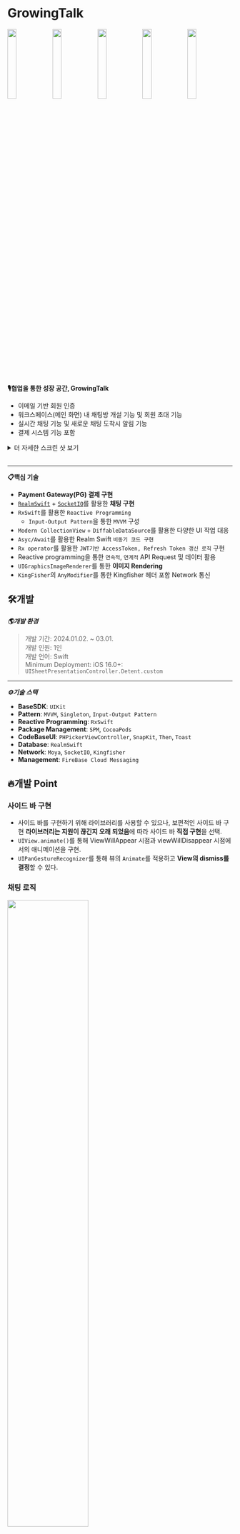 # GrowingTalk
<img src="https://github.com/ILWAT/GrowingTalk/assets/87518434/00f1a045-30e3-44da-8849-4acfe329a697" width="20%"></img><img src="https://github.com/ILWAT/GrowingTalk/assets/87518434/6e4165a1-04b7-4334-99e2-99a14d16bf32" width="20%"></img><img src="https://github.com/ILWAT/GrowingTalk/assets/87518434/28862675-5c06-4378-bf63-9a16cdec941f" width="20%"></img><img src="https://github.com/ILWAT/GrowingTalk/assets/87518434/42e721e5-2805-4ec9-840c-b47ac5ae6e60" width="20%"></img><img src="https://github.com/ILWAT/GrowingTalk/assets/87518434/6c93b115-774d-4bb0-8447-27ec0070c983" width="20%"></img>

**🎙️협업을 통한 성장 공간, GrowingTalk**  

- 이메일 기반 회원 인증
- 워크스페이스(메인 화면) 내 채팅방 개설 기능 및 회원 초대 기능
- 실시간 채팅 기능 및 새로운 채팅 도착시 알림 기능
- 결제 시스템 기능 포함

<details>
<summary>더 자세한 스크린 샷 보기</summary>  
<div markdown="1">
<a href=https://github.com/ILWAT/GrowingTalk/pull/10)>🔗온보딩 화면</a></br>
<a href=https://github.com/ILWAT/GrowingTalk/pull/13>🔗회원가입</a></br>
<a href=https://github.com/ILWAT/GrowingTalk/pull/14>🔗로그인</a></br>
<a href=https://github.com/ILWAT/GrowingTalk/pull/18>🔗홈화면(워크스페이스)</a></br>
<a href=https://github.com/ILWAT/GrowingTalk/pull/20>🔗사이드 바</a></br>
<a href=https://github.com/ILWAT/GrowingTalk/pull/23>🔗채팅창 및 알림 기능</a></br>
<a href=https://github.com/ILWAT/GrowingTalk/pull/24>🔗PG결제</a></br>
</div>
</details> </br> 

----------

**📋핵심 기술**
- **Payment Gateway(PG) 결제 구현**
- [`RealmSwift`](https://github.com/realm/realm-swift.git) + [`SocketIO`](https://github.com/socketio/socket.io-client-swift.git)를 활용한 **채팅 구현**
- `RxSwift`를 활용한 `Reactive Programming`
  - `Input-Output Pattern`을 통한 `MVVM` 구성 
- `Modern CollectionView` + `DiffableDataSource`를 활용한 다양한 UI 작업 대응
- `Asyc/Await`를 활용한 Realm Swift `비동기 코드 구현`
- `Rx operator`를 활용한 `JWT기반 AccessToken, Refresh Token 갱신 로직` 구현
- Reactive programming을 통한 `연속적`, `연계적` API Request 및 데이터 활용
- `UIGraphicsImageRenderer`를 통한 **이미지 Rendering**
- `KingFisher`의 `AnyModifier`를 통한 Kingfisher 헤더 포함 Network 통신


## 🛠️개발
***🌎개발 환경***
> 개발 기간: 2024.01.02. ~ 03.01.  
> 개발 인원: 1인  
> 개발 언어: Swift  
> Minimum Deployment: iOS 16.0+: `UISheetPresentationController.Detent.custom`
---------
***⚙️기술 스택***
- **BaseSDK**: `UIKit`
- **Pattern**: `MVVM`, `Singleton`, `Input-Output Pattern`
- **Reactive Programming**: `RxSwift`
- **Package Management**: `SPM`, `CocoaPods`
- **CodeBaseUI**: `PHPickerViewController`, `SnapKit`, `Then`, `Toast`
- **Database**: `RealmSwift`
- **Network**: `Moya`, `SocketIO`, `Kingfisher`
- **Management**: `FireBase Cloud Messaging`  

## 🔥개발 Point
### 사이드 바 구현
- 사이드 바를 구현하기 위해 라이브러리를 사용할 수 있으나, 보편적인 사이드 바 구현 **라이브러리는 지원이 끊긴지 오래 되었음**에 따라 사이드 바 **직접 구현**을 선택.
- `UIView.animate()`를 통해 ViewWillAppear 시점과 viewWillDisappear 시점에서의 애니메이션을 구현.
- `UIPanGestureRecognizer`를 통해 뷰의 `Animate`를 적용하고 **View의 dismiss를 결정**할 수 있다.

### 채팅 로직
<img src="https://github.com/ILWAT/GrowingTalk/assets/87518434/756a373a-0bb1-4887-b3e2-51c894e70cca" width="60%"></img>
- 서버에서 채팅 내역에 대한 데이터를 받을 때, 모든 채팅 내역을 받게되면 채팅을 하면 할수록 서버 및 통신에 대해서 비용이 너무 커지게 된다.
- 그렇기 때문에 서버로부터 이미 받은 채팅 내역에 대해서는 로컬에 저장하여 CRD하는 방식으로 구현한 뒤, 로컬에서의 마지막 채팅을 기준으로 그 이후 채팅 내역을 받는 것으로 비용을 절감할 수 있다.
- 로컬 DB에 저장되어 있는 채팅내역, 서버 통신을 통해 채팅 내역을 받아오고 나면 `Socket`을 통해 실시간 데이터를 받아 채팅을 구현한다.
  



## ⚠Trouble Shooting
### 사이드바의 constraints + animate 문제: (`Main event loop`의 이해)
|오류|정상|
|:--:|:--:|
|<img src="https://github.com/ILWAT/GrowingTalk/assets/87518434/6a4afd3b-0eb9-4001-b1e0-16a2aef8d715" width="20%"></img> |<img src="https://github.com/ILWAT/GrowingTalk/assets/87518434/da5ad0d6-a93c-457b-8363-b7465e8cede3" width="20%"></img>|

- 사이드 바의 등장 애니메이션 효과를 적용하기 위해 사이드 바의 View 초기 위치를 너비만큼 현재 View로부터 음수 방향으로 Constraints를  viewDidLoad시점에 설정한 다음, ViewWillAppear 시점에 Constraints를 현재 View로 맞춰주어 UIView.animate() 메서드를 실행했으나, 뷰의 애니메이션이 **X 좌표 뿐만 아니라 Y좌표도 같이 Animation이 실행되는 문제점**이 발생
```Swift
private func sideBarAppearAnimation() {
      self.sideBarView.snp.updateConstraints { make in
            make.leading.equalTo(self.view)
        }
        UIView.animate(withDuration: 0.5, delay: 0) {
            self.view.layoutIfNeeded()
        }
}
```
- 디버깅을 진행했을 때, viewWillAppear시점 전까지 사이드바 View의 초기 크기 및 위치가 모두 정해지지 않는 상태임을 확인
- `Main event loop`의 개념이 필요함.
  - 무작정 Constraints를 설정했다고 해서 바로 View에 Constraints가 적용되어 뷰의 위치와 크기가 결정되는 것이 아님.
  - `Main run loop`의 시점이 동작되어야 비로소 실질적 Constraints가 적용되어 뷰의 위치와 크기가 결정됨.
  - UIView.animate()는 Scope내에서의 View 변경사항을 그 이전과 비교하여 애니메이션을 실행하는 구조로 동작함.
  - 그렇기 때문에 ViewDidLoad() 실행 시점과 ViewWillAppear()가 실행 되는 시점의 차이가 굉장히 짧은 경우, 실질적 Constraints가 적용되기 전에 ViewWillAppear가 뷰의 크기와 위치가 잡히기 전의 좌표(0, 0)과 Frame(0, 0)에 상태에서 애니메이션이 실행되는 것이기에 Constraints를 적용해주는 것이 필요함.

```Swift
private func sideBarAppearAnimation() {
        self.view.layoutIfNeeded() //AutoLayout을 통해 뷰의 초기 위치와 크기를 잡았기에 애니메이션을 해당 메서드 실행 -> 뷰가 실제로 보여지기 전까지 초기 AutoLayout은 실행되지 않음.
        sideBarView.snp.updateConstraints { make in
            make.leading.equalTo(self.view)
        }
        UIView.animate(withDuration: 0.5, delay: 0) {
            self.view.layoutIfNeeded()
        }
    }
```

### 네비게이션 바의 UIBarButtonItem의 크기가 조절되지 않는 문제

|오류|정상|
|:--:|:--:|
|<img width="341" alt="네비게이션 바 오류" src="https://github.com/ILWAT/GrowingTalk/assets/87518434/8990699d-9f56-41c7-9586-0292c19e1cd7">|<img width="314" alt="네비게이션 바 정상" src="https://github.com/ILWAT/GrowingTalk/assets/87518434/fc514b2e-e4da-4a34-885c-2f8681d8100f">|


- Left Bar Button Item을 기획 및 디자인에 맞추어 버튼 크기의 설정이 필요함.
  ```Swift
    let workSpaceImageButton = UIButton().then { view in
        view.frame = CGRect(origin: .zero, size: CGSize(width: 30, height: 30))
        let defaultImage = UIImage(named: "WorkSpace")
        view.setBackgroundImage(defaultImage, for: .normal)
        view.backgroundColor = .clear
        view.layer.cornerRadius = 8
        view.clipsToBounds = true
        view.contentMode = .scaleAspectFit
    }

    lazy var workSpaceImageBarButton =  UIBarButtonItem(customView: workSpaceImageButton)

    ...

    navigationItem.setLeftBarButton(workSpaceImageBarButton, animated: true)

- 이 상황에서 버튼의 사이즈를 **Constraints 혹은 Frame으로 크기를 설정해 주어도 지정한 사이즈대로 구현되지 않는 문제** 발생.
- `UIButton`안의 image를 설정하는 경우, **설정한 image의 크기에 따라 button내 ImageView의 크기가 결정되고 button은 해당 imageView의 크기보다 작게 설정될 수 없기 때문에 해당 문제가 발생하는 것을 확인.**
- button 내 image를 설정하고 싶은 button의 사이즈보다 작게 resizing하여 button의 사이즈를 설정해주면 정상적으로 사이즈 조절이 가능.

  ```Swift
    let workSpaceImageButton = UIButton().then { view in
        view.frame = CGRect(origin: .zero, size: CGSize(width: 30, height: 30))
        let defaultImage = UIImage(named: "WorkSpace")?.resizingByRenderer(size: CGSize(width: 30, height: 30), tintColor: .BackgroundColor.backgroundPrimaryColor)
        view.setBackgroundImage(defaultImage, for: .normal)
        view.backgroundColor = .clear
        view.layer.cornerRadius = 8
        view.clipsToBounds = true
        view.contentMode = .scaleAspectFit
    }
    
    lazy var workSpaceImageBarButton =  UIBarButtonItem(customView: workSpaceImageButton)
    
    ...

    navigationItem.setLeftBarButton(workSpaceImageBarButton, animated: true)



## 📔회고
- 최초로 PG사의 SDK를 통해 결제를 달 수 있어, **결제 시스템 구현에 대한 두려움이 해소**되었다.
- 열거형을 RawValue로 초기화 해야하는 상황에서 추상화를 하기 위해 많은 고민을 끝에 `RawValue Protocol`을 알게되었고 이를 통해 NetworkError에 관해서 추상화하여 Generic사용이 가능하게 하여 재사용성을 높일 수 있게 되었다.
- Moya의 TargetType(Router Pattern)을 **DI를 통해 분리**를 했다면 유지보수성이 좋고 간결한 코드를 작성할 수 있을 것 같지만 실제로 적용하지 못해 아쉽다.

